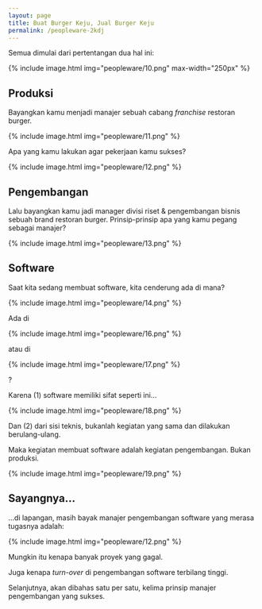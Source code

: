 ```yaml
---
layout: page
title: Buat Burger Keju, Jual Burger Keju
permalink: /peopleware-2kdj
---
```


Semua dimulai dari pertentangan dua hal ini:

{% include image.html
            img="peopleware/10.png"
            max-width="250px"
            %}

## Produksi

Bayangkan kamu menjadi manajer sebuah cabang *franchise* restoran burger.

{% include image.html
            img="peopleware/11.png"
            %}

Apa yang kamu lakukan agar pekerjaan kamu sukses?

{% include image.html
            img="peopleware/12.png"
            %}

## Pengembangan

Lalu bayangkan kamu jadi manager divisi riset & pengembangan bisnis sebuah brand restoran burger. Prinsip-prinsip apa yang kamu pegang sebagai manajer?

{% include image.html
            img="peopleware/13.png"
            %}

## Software

Saat kita sedang membuat software, kita cenderung ada di mana?

{% include image.html
            img="peopleware/14.png"
            %}

Ada di 

{% include image.html
            img="peopleware/16.png"
            %}

atau di

{% include image.html
            img="peopleware/17.png"
            %}

?

Karena (1) software memiliki sifat seperti ini...

{% include image.html
            img="peopleware/18.png"
            %}

Dan (2) dari sisi teknis, bukanlah kegiatan yang sama dan dilakukan berulang-ulang.

Maka kegiatan membuat software adalah kegiatan pengembangan. Bukan produksi.

{% include image.html
            img="peopleware/19.png"
            %}

## Sayangnya...

...di lapangan, masih bayak manajer pengembangan software yang merasa tugasnya adalah:

{% include image.html
            img="peopleware/12.png"
            %}

Mungkin itu kenapa banyak proyek yang gagal.

Juga kenapa *turn-over* di pengembangan software terbilang tinggi. 

Selanjutnya, akan dibahas satu per satu, kelima prinsip manajer pengembangan yang sukses.